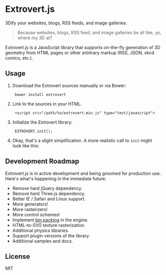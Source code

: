 # Extrovert.js #

3Dify your websites, blogs, RSS feeds, and image galleries.

>Because websites, blogs, RSS feed, and image galleries be all like, yo, where my 3D at?

Extrovert.js is a JavaScript library that supports on-the-fly generation of 3D geometry from HTML pages or other arbitrary markup (RSS, JSON, xkcd comics, etc.).

## Usage ##

1. Download the Extrovert sources manually or via Bower:

        bower install extrovert

2. Link to the sources in your HTML.

        <script src="/path/to/extrovert.min.js" type="text/javascript">

3. Initialize the Extrovert library:

        EXTROVERT.init();

4. Okay, that's a slight simplification. A more realistic call to `init` might look like this:



## Development Roadmap ##

Extrovert.js is in active development and being groomed for production use. Here's what's happening in the immediate future:

- Remove hard jQuery dependency.
- Remove hard Three.js dependency.
- Better IE / Safari and Linux support.
- More generators!
- More rasterizers!
- More control schemes!
- Implement [bin packing](http://codeincomplete.com/posts/2011/5/7/bin_packing/) in the engine.
- HTML-to-SVG texture rasterization.
- Additional physics libraries.
- Support plugin versions of the library.
- Additional samples and docs.

## License ##

MIT
